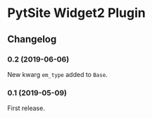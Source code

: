 # PytSite Widget2 Plugin


## Changelog


### 0.2 (2019-06-06)

New kwarg `em_type` added to `Base`.


### 0.1 (2019-05-09)

First release.
